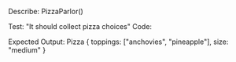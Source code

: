 Describe: PizzaParlor()

Test: "It should collect pizza choices"
Code: 
  
Expected Output: Pizza { toppings: ["anchovies", "pineapple"], size: "medium" }